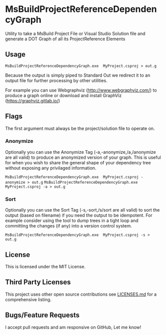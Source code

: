 # MsBuildProjectReferenceDependencyGraph
Utility to take a MsBuild Project File or Visual Studio Solution file and generate a DOT Graph of all its ProjectReference Elements

## Usage
`MsBuildProjectReferenceDependencyGraph.exe  MyProject.csproj > out.g`

Because the output is simply piped to Standard Out we redirect it to an output file for further processing by other utilities.

For example you can use Webgraphviz (http://www.webgraphviz.com/) to produce a graph online or download and install GraphViz (https://graphviz.gitlab.io/)

## Flags
The first argument must always be the project/solution file to operate on.

### Anonymize
Optionally you can use the Anonymize Tag (-a,-anonymize,/a,/anonymize are all valid) to produce an anonymized version of your graph. This is useful for when you wish to share the general shape of your dependency tree without exposing any privilaged information.

`MsBuildProjectReferenceDependencyGraph.exe  MyProject.csproj -anonymize > out.g`
`MsBuildProjectReferenceDependencyGraph.exe  MyProject.csproj -a > out.g`

### Sort
Optionally you can use the Sort Tag (-s,-sort,/s/sort are all valid) to sort the output (based on filename) if you need the output to be idempotent. For example consider using the tool to dump trees in a tight loop and committing the changes (if any) into a version control system.

`MsBuildProjectReferenceDependencyGraph.exe  MyProject.csproj -s > out.g`

## License
This is licensed under the MIT License.

## Third Party Licenses
This project uses other open source contributions see [LICENSES.md](LICENSES.md) for a comprehensive listing.

## Bugs/Feature Requests
I accept pull requests and am responsive on GitHub, Let me know!
